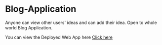 # Blog-Application
Anyone can view other users' ideas and can add their idea. Open to whole world Blog Application.

You can view the Deployed Web App here [Click here](https://newblogs.herokuapp.com/)
